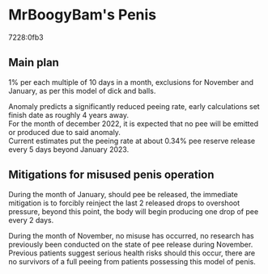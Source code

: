 # MrBoogyBam's Penis
7228:0fb3

## Main plan
1% per each multiple of 10 days in a month, exclusions for November and January, as per this model of dick and balls.

Anomaly predicts a significantly reduced peeing rate, early calculations set finish date as roughly 4 years away.\
For the month of december 2022, it is expected that no pee will be emitted or produced due to said anomaly.\
Current estimates put the peeing rate at about 0.34% pee reserve release every 5 days beyond January 2023.

## Mitigations for misused penis operation
During the month of January, should pee be released, the immediate mitigation is to forcibly reinject the last 2 released drops to overshoot pressure, beyond this point, the body will begin producing one drop of pee every 2 days.

During the month of November, no misuse has occurred, no research has previously been conducted on the state of pee release during November.\
Previous patients suggest serious health risks should this occur, there are no survivors of a full peeing from patients possessing this model of penis.
